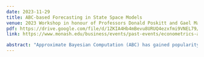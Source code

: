 ```yaml
---
date: 2023-11-29
title: ABC-based Forecasting in State Space Models
venue: 2023 Workshop in honour of Professors Donald Poskitt and Gael Martin, Monash Conference Centre, Australia
pdf: https://drive.google.com/file/d/1ZKIA4Hb4mBevu8URUQ4ezxfmi9VNEL79/view
link: https://www.monash.edu/business/events/past-events/econometrics-and-business-statistics/2023-workshop-in-honour-of-professors-donald-poskitt-and-gael-martin

abstract: "Approximate Bayesian Computation (ABC) has gained popularity as a method for conducting inference and forecasting in complex models, most notably those which are intractable in some sense. In this paper we use ABC to produce probabilistic forecasts in state space models (SSMs). Whilst ABC-based forecasting in correctly-specified SSMs has been studied, the misspecified case has not been investigated, and it is that case which we emphasize. We invoke recent principles of 'focused' Bayesian prediction, whereby Bayesian updates are driven by a scoring rule that rewards predictive accuracy; the aim being to produce predictives that perform well in that rule, despite misspecification. Two methods are investigated for producing the focused predictions. In a simulation setting, 'coherent' predictions are in evidence for both methods: the predictive constructed via the use of a particular scoring rule predicts best according to that rule. Importantly, both focused methods typically produce more accurate forecasts than an exact, but misspecified, predictive. An empirical application to a truly intractable SSM completes the paper."
---
```


### 
